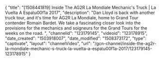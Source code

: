 {
    "title": "[1508441819] Inside The AG2R La Mondiale Mechanic's Truck | La Vuelta A Espa\u00f1a 2017",
    "description": "Dan Lloyd is back with another truck tour, and it's time for AG2R La Mondiale, home to Grand Tour contender Romain Bardet. We take a fascinating closer look into the provisions for the mechanics and soigneurs for the Grand Tours for the weeks on the road. ",
    "channelid": "123179145",
    "videoid": "123178915",
    "date_created": "1503918007",
    "date_modified": "1508373172",
    "type": "captivate",
    "layout": "channelVideo",
    "url": "\/gcn-channel\/inside-the-ag2r-la-mondiale-mechanic-s-truck-la-vuelta-a-espa\u00f1a-2017\/123179145-123178915"
}